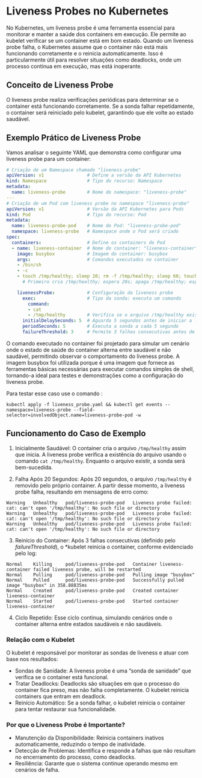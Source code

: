 # Liveness Probes no Kubernetes

No Kubernetes, um liveness probe é uma ferramenta essencial para monitorar e manter a saúde dos containers em execução. Ele permite ao kubelet verificar se um container está em bom estado. Quando um liveness probe falha, o Kubernetes assume que o container não está mais funcionando corretamente e o reinicia automaticamente. Isso é particularmente útil para resolver situações como deadlocks, onde um processo continua em execução, mas está inoperante.

## Conceito de Liveness Probe

O liveness probe realiza verificações periódicas para determinar se o container está funcionando corretamente. Se a sonda falhar repetidamente, o container será reiniciado pelo kubelet, garantindo que ele volte ao estado saudável.

## Exemplo Prático de Liveness Probe

Vamos analisar o seguinte YAML que demonstra como configurar uma liveness probe para um container:
```yaml
# Criação de um Namespace chamado "liveness-probe"
apiVersion: v1                # Define a versão da API Kubernetes
kind: Namespace               # Tipo do recurso: Namespace
metadata:
  name: liveness-probe        # Nome do namespace: "liveness-probe"
---
# Criação de um Pod com liveness probe no namespace "liveness-probe"
apiVersion: v1                # Versão da API Kubernetes para Pods
kind: Pod                     # Tipo do recurso: Pod
metadata: 
  name: liveness-probe-pod    # Nome do Pod: "liveness-probe-pod"
  namespace: liveness-probe   # Namespace onde o Pod será criado
spec: 
  containers:                 # Define os containers do Pod
  - name: liveness-container  # Nome do container: "liveness-container"
    image: busybox            # Imagem do container: busybox
    args:                     # Comandos executados no container
    - /bin/sh
    - -c
    - touch /tmp/healthy; sleep 20; rm -f /tmp/healthy; sleep 60; touch /tmp/healthy; sleep 60; rm -f /tmp/healthy; sleep 600
      # Primeiro cria /tmp/healthy; espera 20s; apaga /tmp/healthy; espera 60s; recria /tmp/healthy; repete

    livenessProbe:            # Configuração da liveness probe
      exec:                   # Tipo da sonda: executa um comando
        command:
        - cat
        - /tmp/healthy        # Verifica se o arquivo /tmp/healthy existe
      initialDelaySeconds: 5  # Aguarda 5 segundos antes de iniciar a liveness probe
      periodSeconds: 5        # Executa a sonda a cada 5 segundo
      failureThreshold: 3     # Permite 3 falhas consecutivas antes de reiniciar o container
````

O comando executado no container foi projetado para simular um cenário onde o estado de saúde do container alterna entre saudável e não saudável, permitindo observar o comportamento do liveness probe. 
A imagem busybox foi utilizada porque é uma imagem que fornece as ferramentas básicas necessárias para executar comandos simples de shell, tornando-a ideal para testes e demonstrações como a configuração do liveness probe.

Para testar esse caso use o comando : 
```shell
kubectl apply -f liveness_probe.yaml && kubectl get events --namespace=liveness-probe --field-selector=involvedObject.name=liveness-probe-pod -w

```

## Funcionamento do Caso de Exemplo
1. Inicialmente Saudável:
O container cria o arquivo ```/tmp/healthy``` assim que inicia. A liveness probe verifica a existência do arquivo usando o comando ```cat /tmp/healthy```. Enquanto o arquivo existir, a sonda será bem-sucedida.

2. Falha Após 20 Segundos:
Após 20 segundos, o arquivo ```/tmp/healthy``` é removido pelo próprio container. A partir desse momento, a liveness probe falha, resultando em mensagens de erro como:
```
Warning   Unhealthy   pod/liveness-probe-pod   Liveness probe failed: cat: can't open '/tmp/healthy': No such file or directory
Warning   Unhealthy   pod/liveness-probe-pod   Liveness probe failed: cat: can't open '/tmp/healthy': No such file or directory
Warning   Unhealthy   pod/liveness-probe-pod   Liveness probe failed: cat: can't open '/tmp/healthy': No such file or directory
```

3. Reinício do Container:
Após 3 falhas consecutivas (definido pelo *failureThreshold*), o *kubelet reinicia o container, conforme evidenciado pelo log:
```
Normal    Killing     pod/liveness-probe-pod   Container liveness-container failed liveness probe, will be restarted
Normal    Pulling     pod/liveness-probe-pod   Pulling image "busybox"
Normal    Pulled      pod/liveness-probe-pod   Successfully pulled image "busybox" in 358.88835ms
Normal    Created     pod/liveness-probe-pod   Created container liveness-container
Normal    Started     pod/liveness-probe-pod   Started container liveness-container
```

4. Ciclo Repetido:
Esse ciclo continua, simulando cenários onde o container alterna entre estados saudáveis e não saudáveis.

### Relação com o Kubelet

O kubelet é responsável por monitorar as sondas de liveness e atuar com base nos resultados:
 - Sondas de Sanidade: A liveness probe é uma “sonda de sanidade” que verifica se o container está funcional.
 - Tratar Deadlocks: Deadlocks são situações em que o processo do container fica preso, mas não falha completamente. O kubelet reinicia containers que entram em deadlock.
 - Reinício Automático: Se a sonda falhar, o kubelet reinicia o container para tentar restaurar sua funcionalidade.

### Por que o Liveness Probe é Importante?
 - Manutenção da Disponibilidade: Reinicia containers inativos automaticamente, reduzindo o tempo de inatividade.
 - Detecção de Problemas: Identifica e responde a falhas que não resultam no encerramento do processo, como deadlocks.
 - Resiliência: Garante que o sistema continue operando mesmo em cenários de falha.
